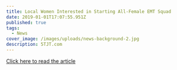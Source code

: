 ```yaml
---
title: Local Women Interested in Starting All-Female EMT Squad
date: 2019-01-01T17:07:55.951Z
published: true
tags:
  - News
cover_image: /images/uploads/news-background-2.jpg
description: 5TJT.com
---
```

[Click here to read the article](http://www.5tjt.com/local-women-interested-in-starting-all-female-emt-squad/)